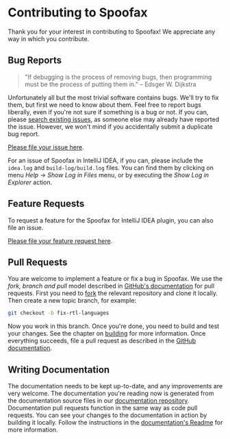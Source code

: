 # Contributing to Spoofax
Thank you for your interest in contributing to Spoofax! We appreciate
any way in which you contribute.



## Bug Reports

> "If debugging is the process of removing bugs,
> then programming must be the process of putting them in."
> – Edsger W. Dijkstra

Unfortunately all but the most trivial software contains bugs. We'll try to fix them, but first
we need to know about them. Feel free to report bugs liberally, even if you're not sure if something
is a bug or not. If you can, please [search existing issues][1], as someone else may already have
reported the issue. However, we won't mind if you accidentally submit a duplicate bug report.

[Please file your issue here][2].

For an issue of Spoofax in IntelliJ IDEA, if you can, please include the `idea.log`
and `build-log/build.log` files. You can find them by clicking on menu _Help_ → _Show Log in Files_
menu, or by executing the _Show Log in Explorer_ action.



## Feature Requests
To request a feature for the Spoofax for IntelliJ IDEA plugin, you can also file an issue.

[Please file your feature request here][2].



## Pull Requests
You are welcome to implement a feature or fix a bug in Spoofax. We use
the _fork, branch and pull_ model described in [GitHub's documentation][3] for pull requests. First
you need to [fork][6] the relevant repository and clone it locally. Then create a new
topic branch, for example:

```bash
git checkout -b fix-rtl-languages
```

Now you work in this branch. Once you're done, you need to build and test your changes. See the
chapter on [building][5] for more information. Once everything succeeds, file a pull request as
described in the [GitHub documentation][3].



## Writing Documentation
The documentation needs to be kept up-to-date, and any improvements are very welcome. The
documentation you're reading now is generated from the documentation source files in our
[documentation repository][7]. Documentation pull requests function in the same way as code
pull requests. You can see your changes to the documentation in action by building it locally.
Follow the instructions in the [documentation's Readme][8] for more information.


[1]: http://yellowgrass.org/project/Spoofax
[2]: http://yellowgrass.org/createIssue/Spoofax
[3]: https://help.github.com/articles/using-pull-requests/
[5]: build.md
[6]: https://help.github.com/articles/fork-a-repo/
[7]: https://github.com/metaborg/documentation
[8]: https://github.com/metaborg/documentation/blob/master/README.md
